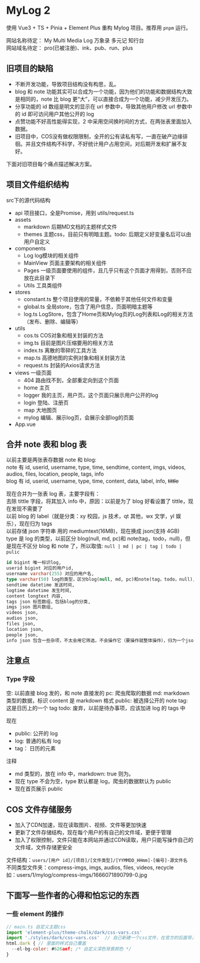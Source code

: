 # MyLog 2

使用 Vue3 + TS + Pinia + Element Plus 重构 Mylog 项目。推荐用 `pnpm` 运行。

网站名称待定： My Multi Media Log 万象录 多元记 知行台  
网站域名待定： pro(已被注册)、ink、pub、run、plus


## 旧项目的缺陷

- 不断开发功能，导致项目结构没有构思，乱。
- blog 和 note 功能其实可以合成为一个功能，因为他们的功能和数据结构大致是相同的，note 比 blog 更“大”，可以直接合成为一个功能，减少开发压力。
- 分享功能的 id 数组是明文的显示在 url 参数中，导致其他用户修改 url 参数中的 id 即可访问用户其他公开的 log
- 点赞功能不好高性能得实现，2 中采用空间换时间的方式，在两张表里面加入数据。
- 旧项目中，COS没有做权限限制，全开的公有读私有写，一直在破产边缘徘徊。并且文件结构不科学，不好统计用户占用空间，对后期开发和扩展不友好。

下面对旧项目每个痛点描述解决方案。


## 项目文件组织结构
src下的源代码结构
- api 项目接口，全是Promise，用到 utils/request.ts
- assets
  - markdown 后期MD文档的主题样式文件
  - themes 主题css，目前只有明暗主题。todo: 后期定义好变量名后可以由用户自定义
- components
  - Log log模块的相关组件
  - MainView 页面主要架构的相关组件
  - Pages 一级页面要使用的组件，且几乎只有这个页面才用得到，否则不应放在此目录下
  - Utils 工具类组件
- stores
  - constant.ts 整个项目使用的常量，不依赖于其他任何文件和变量
  - global.ts 全局store，包含了用户信息，页面明暗主题等
  - log.ts LogStore，包含了Home页和Mylog页的Log列表和Log的相关方法（发布、删除、编辑等）
- utils
  - cos.ts COS对象和相关封装的方法
  - img.ts 目前是图片压缩要用的相关方法
  - index.ts 离散的零碎的工具方法
  - map.ts 高德地图的实例对象和相关封装方法
  - request.ts 封装的Axios请求方法
- views 一级页面
  - 404 路由找不到，全部重定向到这个页面
  - home 主页
  - logger 我的主页，用户页。这个页面只展示用户公开的log
  - login 登陆、注册页
  - map 大地图页
  - mylog 编辑、展示log页，会展示全部log的页面
- App.vue



## 合并 note 表和 blog 表

以前主要是两张表存数据 note 和 blog:  
note 有 id, userid, username, type, time, sendtime, content, imgs, videos, audios, files, location, people, tags, info  
blog 有 id, userid, username, type, time, content, data, label, info, ~~tittle~~

现在合并为一张表 log 表，主要字段有：  
去除 tittle 字段，将其加入 info 中，原因：以前是为了 blog 好看设置了 tittle，现在发现不需要了  
以前 blog 的 label（就是分类：xy 校园，js 技术，qt 其他，wx 文学，yl 娱乐），现在归为 tags  
以前存储 json 字符串 用的 mediumtext(16MB)，现在换成 json(支持 4GB)  
type 是 log 的类型，以前区分 blog(null, md, pc)和 note(tag，todo，null)，但是现在不区分 blog 和 note 了，所以取值: `null | md | pc | tag | todo | pulic`

```sql
id bigint 唯一标识log,
userid bigint 对应的用户id,
username varchar(255) 对应的用户名,
type varchar(50) log的类型，区分blog(null, md, pc)和note(tag，todo，null),
sendtime datetime 发送时间,
logtime datetime 发生时间,
content longtext 内容,
tags json 标签数组，包括blog的分类,
imgs json 图片数组,
videos json,
audios json,
files json,
location json,
people json,
info json 包含一些杂项，不太会用它筛选，不会操作它（要操作就整体操作），归为一个json。如tittle,
```

## 注意点

### Type 字段

空: 以前直接 blog 发的，和 note 直接发的
pc: 爬虫爬取的数据
md: markdown 类型的数据，标识 content 是 markdown 格式
public: 被选择公开的 note
tag: 这是日历上的一个 tag
todo: 废弃，以前是待办事项，应该加进 log 的 tags 中

现在

- public: 公开的 log
- log: 普通的私有 log
- tag： 日历的元素

注释

- md 类型的，放在 info 中，markdown: true 则为。
- 现在 type 不会为空，type 默认都是 log，爬虫的数据默认为 public
- 现在首页展示 public



## COS 文件存储服务

- 加入了CDN加速，现在读取图片、视频、文件等更加快速
- 更新了文件存储结构，现在每个用户的有自己的文件域，更便于管理
- 加入了权限控制，文件只能在本网站并通过CDN读取，用户只能写操作自己的文件域，文件存储更安全

文件结构：`users/[用户 id]/[项目]/[文件类型]/[YYMMDD_HHmm]-[编号]-源文件名`  
不同类型文件夹：compress-imgs, imgs, audios, files, videos, recycle  
如：users/1/mylog/compress-imgs/1666071890799-0.jpg



## 下面写一些作者的心得和怕忘记的东西

### 一些 element 的操作

```js
// main.ts 自定义主题css
import 'element-plus/theme-chalk/dark/css-vars.css'
import './styles/dark/css-vars.css'  // 自己新建一个css文件，在官方的后面导入即可覆盖
html.dark { // 里面的样式自己覆盖
  --el-bg-color: #626aef; /* 自定义深色背景颜色 */
}
```
